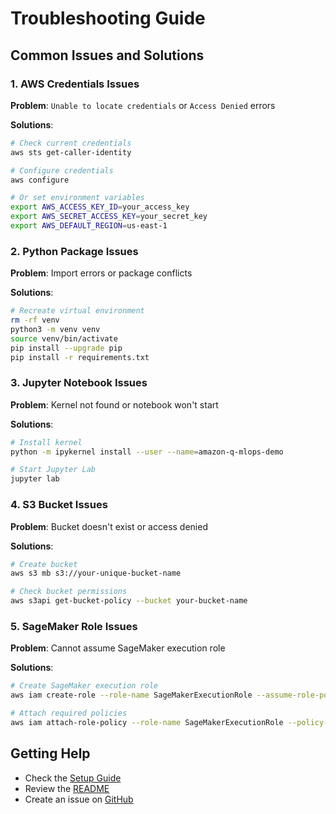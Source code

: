 # Troubleshooting Guide

## Common Issues and Solutions

### 1. AWS Credentials Issues

**Problem**: `Unable to locate credentials` or `Access Denied` errors

**Solutions**:
```bash
# Check current credentials
aws sts get-caller-identity

# Configure credentials
aws configure

# Or set environment variables
export AWS_ACCESS_KEY_ID=your_access_key
export AWS_SECRET_ACCESS_KEY=your_secret_key
export AWS_DEFAULT_REGION=us-east-1
```

### 2. Python Package Issues

**Problem**: Import errors or package conflicts

**Solutions**:
```bash
# Recreate virtual environment
rm -rf venv
python3 -m venv venv
source venv/bin/activate
pip install --upgrade pip
pip install -r requirements.txt
```

### 3. Jupyter Notebook Issues

**Problem**: Kernel not found or notebook won't start

**Solutions**:
```bash
# Install kernel
python -m ipykernel install --user --name=amazon-q-mlops-demo

# Start Jupyter Lab
jupyter lab
```

### 4. S3 Bucket Issues

**Problem**: Bucket doesn't exist or access denied

**Solutions**:
```bash
# Create bucket
aws s3 mb s3://your-unique-bucket-name

# Check bucket permissions
aws s3api get-bucket-policy --bucket your-bucket-name
```

### 5. SageMaker Role Issues

**Problem**: Cannot assume SageMaker execution role

**Solutions**:
```bash
# Create SageMaker execution role
aws iam create-role --role-name SageMakerExecutionRole --assume-role-policy-document file://trust-policy.json

# Attach required policies
aws iam attach-role-policy --role-name SageMakerExecutionRole --policy-arn arn:aws:iam::aws:policy/AmazonSageMakerFullAccess
```

## Getting Help

- Check the [Setup Guide](setup-guide.md)
- Review the [README](../README.md)
- Create an issue on [GitHub](https://github.com/timwukp/amazon-q-cli-mlops-demo/issues)
